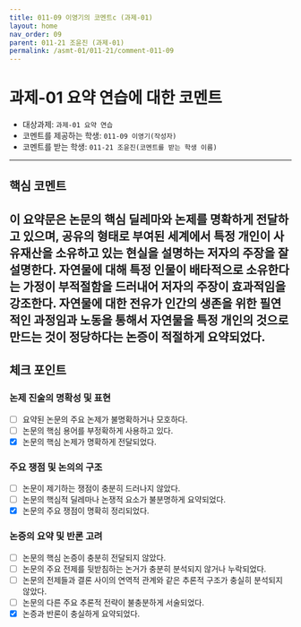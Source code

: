 ```yaml
---
title: 011-09 이영기의 코멘트c (과제-01) 
layout: home
nav_order: 09
parent: 011-21 조윤진 (과제-01)
permalink: /asmt-01/011-21/comment-011-09
---
```


# 과제-01 요약 연습에 대한 코멘트

- 대상과제: `과제-01 요약 연습`
- 코멘트를 제공하는 학생: `011-09 이영기(작성자)` 
- 코멘트를 받는 학생: `011-21 조윤진(코멘트를 받는 학생 이름)` 

---

## 핵심 코멘트

이 요약문은 논문의 핵심 딜레마와 논제를 명확하게 전달하고 있으며, 공유의 형태로 부여된 세계에서 특정 개인이 사유재산을 소유하고 있는 현실을 설명하는 저자의 주장을 잘 설명한다. 자연물에 대해 특정 인물이 배타적으로 소유한다는 가정이 부적절함을 드러내어 저자의 주장이 효과적임을 강조한다. 자연물에 대한 전유가 인간의 생존을 위한 필연적인 과정임과 노동을 통해서 자연물을 특정 개인의 것으로 만드는 것이 정당하다는 논증이 적절하게 요약되었다.
---

## 체크 포인트

### 논제 진술의 명확성 및 표현  
- [ ] 요약된 논문의 주요 논제가 불명확하거나 모호하다.  
- [ ] 논문의 핵심 용어를 부정확하게 사용하고 있다.  
- [x] 논문의 핵심 논제가 명확하게 전달되었다.  

### 주요 쟁점 및 논의의 구조  
- [ ] 논문이 제기하는 쟁점이 충분히 드러나지 않았다.  
- [ ] 논문의 핵심적 딜레마나 논쟁적 요소가 불분명하게 요약되었다.  
- [x] 논문의 주요 쟁점이 명확히 정리되었다.  

### 논증의 요약 및 반론 고려  
- [ ] 논문의 핵심 논증이 충분히 전달되지 않았다.  
- [ ] 논문의 주요 전제를 뒷받침하는 논거가 충분히 분석되지 않거나 누락되었다.  
- [ ] 논문의 전제들과 결론 사이의 연역적 관계와 같은 추론적 구조가 충실히 분석되지 않았다.  
- [ ] 논문의 다른 주요 추론적 전략이 불충분하게 서술되었다.
- [x] 논증과 반론이 충실하게 요약되었다. 